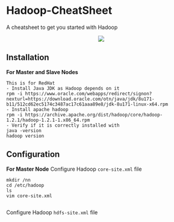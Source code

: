 # Hadoop-CheatSheet

A cheatsheet to get you started with Hadoop
<p align="center">
<img src="https://miro.medium.com/max/1050/1*H4_yv5YskknPaJ4lWJpzXA.png">
</p>
  
## Installation 
**For Master and Slave Nodes** 
```
This is for RedHat
- Install Java JDK as Hadoop depends on it
rpm -i https://www.oracle.com/webapps/redirect/signon?nexturl=https://download.oracle.com/otn/java/jdk/8u171-b11/512cd62ec5174c3487ac17c61aaa89e8/jdk-8u171-linux-x64.rpm
- Install apache hadoop
rpm -i https://archive.apache.org/dist/hadoop/core/hadoop-1.2.1/hadoop-1.2.1-1.x86_64.rpm
- Verify if it is correctly installed with
java -version
hadoop version
```

## Configuration
**For Master Node** 
Configure Hadoop ```core-site.xml``` file
```
mkdir /nn
cd /etc/hadoop
ls 
vim core-site.xml


```
Configure Hadoop ```hdfs-site.xml``` file

